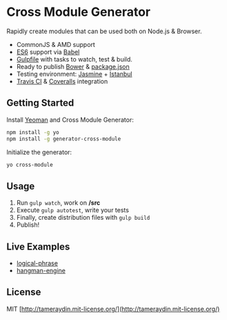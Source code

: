 # Cross Module Generator
Rapidly create modules that can be used both on Node.js & Browser.

- CommonJS & AMD support
- [ES6](https://babeljs.io/docs/learn-es6/) support via [Babel](https://babeljs.io/)
- [Gulpfile](http://gulpjs.com/) with tasks to watch, test & build.
- Ready to publish [Bower](http://bower.io/docs/creating-packages/#bowerjson) & [package.json](https://docs.npmjs.com/getting-started/creating-node-modules)
- Testing environment: [Jasmine](http://jasmine.github.io/2.1/introduction.html) + [Istanbul](https://github.com/gotwarlost/istanbul)
- [Travis CI](https://travis-ci.org) & [Coveralls](https://coveralls.io/) integration

## Getting Started
Install [Yeoman](http://yeoman.io/) and Cross Module Generator:

```bash
npm install -g yo
npm install -g generator-cross-module
```

Initialize the generator:

```bash
yo cross-module
```

## Usage
1. Run ``gulp watch``, work on **/src**
2. Execute ``gulp autotest``, write your tests
3. Finally, create distribution files with ``gulp build``
4. Publish!

## Live Examples
- [logical-phrase](https://github.com/tameraydin/logical-phrase)
- [hangman-engine](https://github.com/tameraydin/hangman-engine)

## License

MIT [http://tameraydin.mit-license.org/](http://tameraydin.mit-license.org/)
